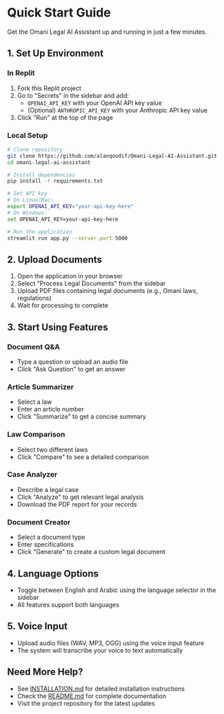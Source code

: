 # Quick Start Guide

Get the Omani Legal AI Assistant up and running in just a few minutes.

## 1. Set Up Environment

### In Replit

1. Fork this Replit project
2. Go to "Secrets" in the sidebar and add:
   - `OPENAI_API_KEY` with your OpenAI API key value
   - (Optional) `ANTHROPIC_API_KEY` with your Anthropic API key value
3. Click "Run" at the top of the page

### Local Setup

```bash
# Clone repository
git clone https://github.com/alanqoudif/Omani-Legal-AI-Assistant.git
cd omani-legal-ai-assistant

# Install dependencies 
pip install -r requirements.txt

# Set API key
# On Linux/Mac:
export OPENAI_API_KEY="your-api-key-here"
# On Windows:
set OPENAI_API_KEY=your-api-key-here

# Run the application
streamlit run app.py --server.port 5000
```

## 2. Upload Documents

1. Open the application in your browser
2. Select "Process Legal Documents" from the sidebar
3. Upload PDF files containing legal documents (e.g., Omani laws, regulations)
4. Wait for processing to complete

## 3. Start Using Features

### Document Q&A
- Type a question or upload an audio file
- Click "Ask Question" to get an answer

### Article Summarizer
- Select a law
- Enter an article number
- Click "Summarize" to get a concise summary

### Law Comparison
- Select two different laws
- Click "Compare" to see a detailed comparison

### Case Analyzer
- Describe a legal case
- Click "Analyze" to get relevant legal analysis
- Download the PDF report for your records

### Document Creator
- Select a document type
- Enter specifications
- Click "Generate" to create a custom legal document

## 4. Language Options

- Toggle between English and Arabic using the language selector in the sidebar
- All features support both languages

## 5. Voice Input

- Upload audio files (WAV, MP3, OGG) using the voice input feature
- The system will transcribe your voice to text automatically

## Need More Help?

- See [INSTALLATION.md](INSTALLATION.md) for detailed installation instructions
- Check the [README.md](README.md) for complete documentation
- Visit the project repository for the latest updates